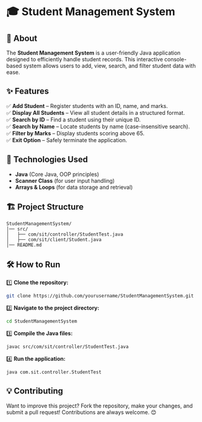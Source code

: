# 🎓 Student Management System

## 📌 About
The **Student Management System** is a user-friendly Java application designed to efficiently handle student records. This interactive console-based system allows users to add, view, search, and filter student data with ease.

## ✨ Features
✅ **Add Student** – Register students with an ID, name, and marks.  
✅ **Display All Students** – View all student details in a structured format.  
✅ **Search by ID** – Find a student using their unique ID.  
✅ **Search by Name** – Locate students by name (case-insensitive search).  
✅ **Filter by Marks** – Display students scoring above 65.  
✅ **Exit Option** – Safely terminate the application.  

## 🚀 Technologies Used
- **Java** (Core Java, OOP principles)
- **Scanner Class** (for user input handling)
- **Arrays & Loops** (for data storage and retrieval)

## 🏗 Project Structure
```
StudentManagementSystem/
│── src/
│   ├── com/sit/controller/StudentTest.java
│   ├── com/sit/client/Student.java
│── README.md
```

## 🛠 How to Run
1️⃣ **Clone the repository:**  
   ```sh
   git clone https://github.com/yourusername/StudentManagementSystem.git
   ```
2️⃣ **Navigate to the project directory:**  
   ```sh
   cd StudentManagementSystem
   ```
3️⃣ **Compile the Java files:**  
   ```sh
   javac src/com/sit/controller/StudentTest.java
   ```
4️⃣ **Run the application:**  
   ```sh
   java com.sit.controller.StudentTest
   ```

## 💡 Contributing
Want to improve this project? Fork the repository, make your changes, and submit a pull request! Contributions are always welcome. 😊


